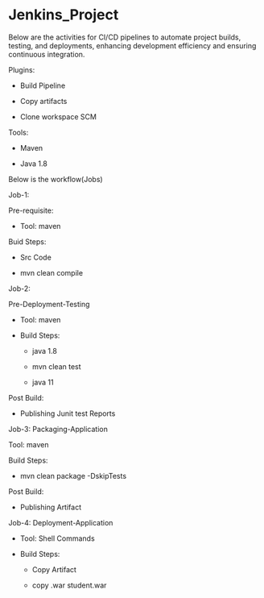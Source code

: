 # Jenkins_Project
Below are the activities for CI/CD pipelines to automate project builds, testing, and deployments, enhancing development efficiency and ensuring continuous integration.

Plugins:

  - Build Pipeline

  - Copy artifacts

  - Clone workspace SCM

Tools:

  - Maven

  - Java 1.8
    
Below is the workflow(Jobs)

Job-1:

  Pre-requisite:

   - Tool: maven

Buid Steps:

   - Src Code

   - mvn clean compile
  

Job-2:

  Pre-Deployment-Testing

   - Tool: maven

   - Build Steps:

      - java 1.8

      - mvn clean test

      - java 11

  Post Build:

  - Publishing Junit test Reports

Job-3: Packaging-Application

  Tool: maven

  Build Steps:

   - mvn clean package -DskipTests

  Post Build:

   - Publishing Artifact

Job-4: Deployment-Application

  - Tool: Shell Commands

  - Build Steps:

    - Copy Artifact

    - copy .war student.war
